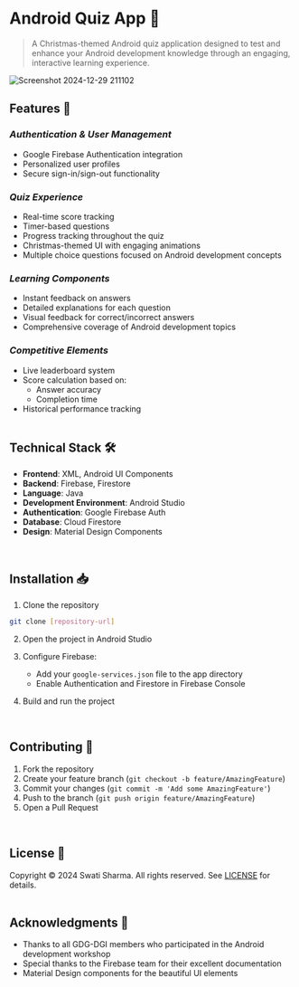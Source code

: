 # Android Quiz App 🎄

> A Christmas-themed Android quiz application designed to test and enhance your Android development knowledge through an engaging, interactive learning experience.

![Screenshot 2024-12-29 211102](https://github.com/user-attachments/assets/13c57697-8afb-4b37-8bd5-d48bf5c9ceaa)

## Features 🌟

### *Authentication & User Management*
- Google Firebase Authentication integration
- Personalized user profiles
- Secure sign-in/sign-out functionality

### *Quiz Experience*
- Real-time score tracking
- Timer-based questions
- Progress tracking throughout the quiz
- Christmas-themed UI with engaging animations
- Multiple choice questions focused on Android development concepts

### *Learning Components*
- Instant feedback on answers
- Detailed explanations for each question
- Visual feedback for correct/incorrect answers
- Comprehensive coverage of Android development topics

### *Competitive Elements*
- Live leaderboard system
- Score calculation based on:
  - Answer accuracy
  - Completion time
- Historical performance tracking
<br/><br/>

## Technical Stack 🛠

- **Frontend**: XML, Android UI Components
- **Backend**: Firebase, Firestore
- **Language**: Java
- **Development Environment**: Android Studio
- **Authentication**: Google Firebase Auth
- **Database**: Cloud Firestore
- **Design**: Material Design Components
<br/>

## Installation 📥

1. Clone the repository
```bash
git clone [repository-url]
```

2. Open the project in Android Studio

3. Configure Firebase:
   - Add your `google-services.json` file to the app directory
   - Enable Authentication and Firestore in Firebase Console

4. Build and run the project
<br/>

## Contributing 🤝

1. Fork the repository
2. Create your feature branch (`git checkout -b feature/AmazingFeature`)
3. Commit your changes (`git commit -m 'Add some AmazingFeature'`)
4. Push to the branch (`git push origin feature/AmazingFeature`)
5. Open a Pull Request
<br/>

## License 📄

Copyright © 2024 Swati Sharma. All rights reserved.
See [LICENSE](LICENSE.md) for details.
<br/><br/>

## Acknowledgments 🙏

- Thanks to all GDG-DGI members who participated in the Android development workshop
- Special thanks to the Firebase team for their excellent documentation
- Material Design components for the beautiful UI elements
